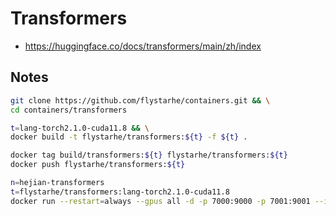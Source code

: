 # Transformers
- https://huggingface.co/docs/transformers/main/zh/index

## Notes
```sh
git clone https://github.com/flystarhe/containers.git && \
cd containers/transformers

t=lang-torch2.1.0-cuda11.8 && \
docker build -t flystarhe/transformers:${t} -f ${t} .

docker tag build/transformers:${t} flystarhe/transformers:${t}
docker push flystarhe/transformers:${t}

n=hejian-transformers
t=flystarhe/transformers:lang-torch2.1.0-cuda11.8
docker run --restart=always --gpus all -d -p 7000:9000 -p 7001:9001 --ipc=host --name ${n} --hostname ${n} -v "$(pwd)":/workspace ${t} [notebook|ssh|app]
```
